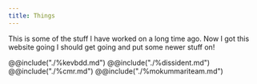 ```yaml
---
title: Things
---
```

This is some of the stuff I have worked on a long time ago. Now I got this website going I should get going and put some newer stuff on!

@@include("./%kevbdd.md")
@@include("./%dissident.md")
@@include("./%cmr.md")
@@include("./%mokummariteam.md")
